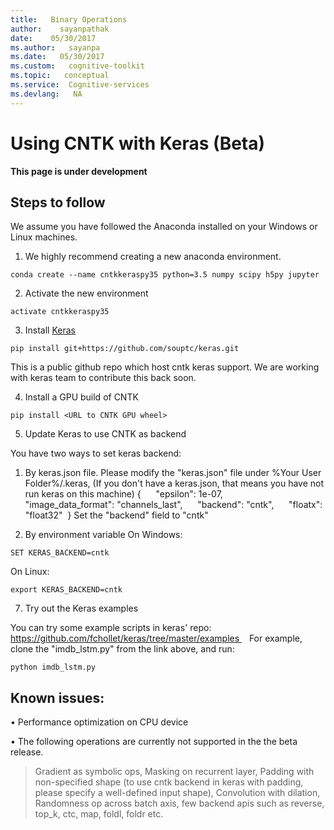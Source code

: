 ```yaml
---
title:   Binary Operations
author:    sayanpathak
date:    05/30/2017
ms.author:   sayanpa
ms.date:   05/30/2017
ms.custom:   cognitive-toolkit
ms.topic:   conceptual
ms.service:  Cognitive-services
ms.devlang:   NA
---
```


# Using CNTK with Keras (Beta)

**This page is under development**

## Steps to follow

We assume you have followed the Anaconda installed on your Windows or Linux machines.

1. We highly recommend creating a new anaconda environment.

```conda create --name cntkkeraspy35 python=3.5 numpy scipy h5py jupyter```

2. Activate the new environment

```activate cntkkeraspy35```

3. Install [Keras](https://keras.io/#installation)

```pip install git+https://github.com/souptc/keras.git```

This is a public github repo which host cntk keras support. We are working with keras team to contribute this back soon.

4. Install a GPU build of CNTK

```pip install <URL to CNTK GPU wheel>```

5. Update Keras to use CNTK as backend

You have two ways to set keras backend:
1. By keras.json file.
   Please modify the "keras.json" file under %Your User Folder%/.keras, (If you don't have a keras.json, that means you have not run keras on this machine)
   { 
    "epsilon": 1e-07, 
    "image_data_format": "channels_last", 
    "backend": "cntk", 
    "floatx": "float32" 
	}
	Set the "backend" field to "cntk"

2. By environment variable
On Windows:

```SET KERAS_BACKEND=cntk```

On Linux:

```export KERAS_BACKEND=cntk```


7.	Try out the Keras examples

You can try some example scripts in keras' repo: 
https://github.com/fchollet/keras/tree/master/examples 
 
For example, clone the "imdb_lstm.py" from the link above, and run: 
```
python imdb_lstm.py 
```

## Known issues:

•	Performance optimization on CPU device 

•	The following operations are currently not supported in the the beta release.

> Gradient as symbolic ops, Masking on recurrent layer, Padding with non-specified shape (to use cntk backend in keras with padding, please specify a well-defined input shape), Convolution with dilation, Randomness op across batch axis, few backend apis such as reverse, top_k, ctc, map, foldl, foldr etc.
